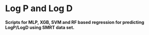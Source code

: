 # Log P and Log D
#### Scripts for MLP, XGB, SVM and RF based regression for predicting LogP/LogD using SMRT data set.

